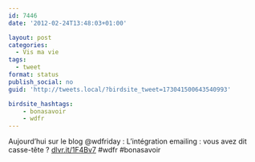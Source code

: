 ```yaml
---
id: 7446
date: '2012-02-24T13:48:03+01:00'

layout: post
categories:
  - Vis ma vie
tags:
  - tweet
format: status
publish_social: no
guid: 'http://tweets.local/?birdsite_tweet=173041500643540993'

birdsite_hashtags:
    - bonasavoir
    - wdfr
---
```


Aujourd’hui sur le blog @wdfriday : L’intégration emailing : vous avez dit casse-tête ? [dlvr.it/1F4Bv7](http://dlvr.it/1F4Bv7) #wdfr #bonasavoir